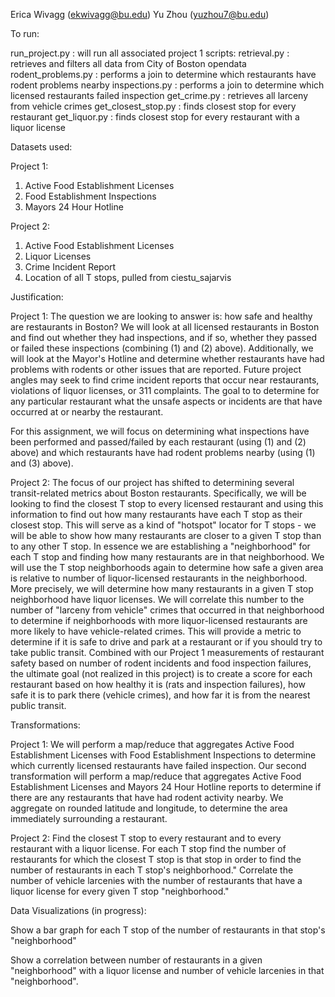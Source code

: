 Erica Wivagg (ekwivagg@bu.edu)
Yu Zhou (yuzhou7@bu.edu)

To run:

run_project.py : will run all associated project 1 scripts:
retrieval.py : retrieves and filters all data from City of Boston opendata
rodent_problems.py : performs a join to determine which restaurants have rodent problems nearby
inspections.py : performs a join to determine which licensed restaurants failed inspection
get_crime.py : retrieves all larceny from vehicle crimes
get_closest_stop.py : finds closest stop for every restaurant
get_liquor.py : finds closest stop for every restaurant with a liquor license


Datasets used:

Project 1:
1. Active Food Establishment Licenses
2. Food Establishment Inspections
3. Mayors 24 Hour Hotline

Project 2:
1. Active Food Establishment Licenses
2. Liquor Licenses
3. Crime Incident Report
4. Location of all T stops, pulled from ciestu_sajarvis


Justification:

Project 1:
The question we are looking to answer is: how safe and healthy are restaurants in Boston?
We will look at all licensed restaurants in Boston and find out whether they had inspections, and if so, whether they passed or failed these inspections (combining (1) and (2) above).
Additionally, we will look at the Mayor's Hotline and determine whether restaurants have had problems with rodents or other issues that are reported.
Future project angles may seek to find crime incident reports that occur near restaurants, violations of liquor licenses, or 311 complaints.
The goal to to determine for any particular restaurant what the unsafe aspects or incidents are that have occurred at or nearby the restaurant.

For this assignment, we will focus on determining what inspections have been performed and passed/failed by each restaurant (using (1) and (2) above) and which restaurants have had rodent problems nearby (using (1) and (3) above).

Project 2:
The focus of our project has shifted to determining several transit-related metrics about Boston restaurants. Specifically, we will be looking to find the closest T stop to every licensed restaurant and using this information to find out how many restaurants have each T stop as their closest stop. This will serve as a kind of "hotspot" locator for T stops - we will be able to show how many restaurants are closer to a given T stop than to any other T stop. In essence we are establishing a "neighborhood" for each T stop and finding how many restaurants are in that neighborhood.
We will use the T stop neighborhoods again to determine how safe a given area is relative to number of liquor-licensed restaurants in the neighborhood. More precisely, we will determine how many restaurants in a given T stop neighborhood have liquor licenses. We will correlate this number to the number of "larceny from vehicle" crimes that occurred in that neighborhood to determine if neighborhoods with more liquor-licensed restaurants are more likely to have vehicle-related crimes. This will provide a metric to determine if it is safe to drive and park at a restaurant or if you should try to take public transit.
Combined with our Project 1 measurements of restaurant safety based on number of rodent incidents and food inspection failures, the ultimate goal (not realized in this project) is to create a score for each restaurant based on how healthy it is (rats and inspection failures), how safe it is to park there (vehicle crimes), and how far it is from the nearest public transit.

Transformations:

Project 1:
We will perform a map/reduce that aggregates Active Food Establishment Licenses with Food Establishment Inspections to determine which currently licensed restaurants have failed inspection.
Our second transformation will perform a map/reduce that aggregates Active Food Establishment Licenses and Mayors 24 Hour Hotline reports to determine if there are any restaurants that have had rodent activity nearby. We aggregate on rounded latitude and longitude, to determine the area immediately surrounding a restaurant.

Project 2:
Find the closest T stop to every restaurant and to every restaurant with a liquor license. For each T stop find the number of restaurants for which the closest T stop is that stop in order to find the number of restaurants in each T stop's neighborhood."
Correlate the number of vehicle larcenies with the number of restaurants that have a liquor license for every given T stop "neighborhood."

Data Visualizations (in progress):

Show a bar graph for each T stop of the number of restaurants in that stop's "neighborhood" 

Show a correlation between number of restaurants in a given "neighborhood" with a liquor license and number of vehicle larcenies in that "neighborhood".
